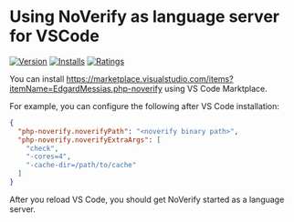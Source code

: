 # Using NoVerify as language server for VSCode

[![Version](https://vsmarketplacebadge.apphb.com/version-short/EdgardMessias.php-noverify.svg)](https://marketplace.visualstudio.com/items?itemName=EdgardMessias.php-noverify)
[![Installs](https://vsmarketplacebadge.apphb.com/installs-short/EdgardMessias.php-noverify.svg)](https://marketplace.visualstudio.com/items?itemName=EdgardMessias.php-noverify)
[![Ratings](https://vsmarketplacebadge.apphb.com/rating-short/EdgardMessias.php-noverify.svg)](https://marketplace.visualstudio.com/items?itemName=EdgardMessias.php-noverify)

You can install https://marketplace.visualstudio.com/items?itemName=EdgardMessias.php-noverify using VS Code Marktplace.

For example, you can configure the following after VS Code installation:

```json
{
  "php-noverify.noverifyPath": "<noverify binary path>",
  "php-noverify.noverifyExtraArgs": [
    "check",
    "-cores=4",
    "-cache-dir=/path/to/cache"
  ]
}
```

After you reload VS Code, you should get NoVerify started as a language server.
